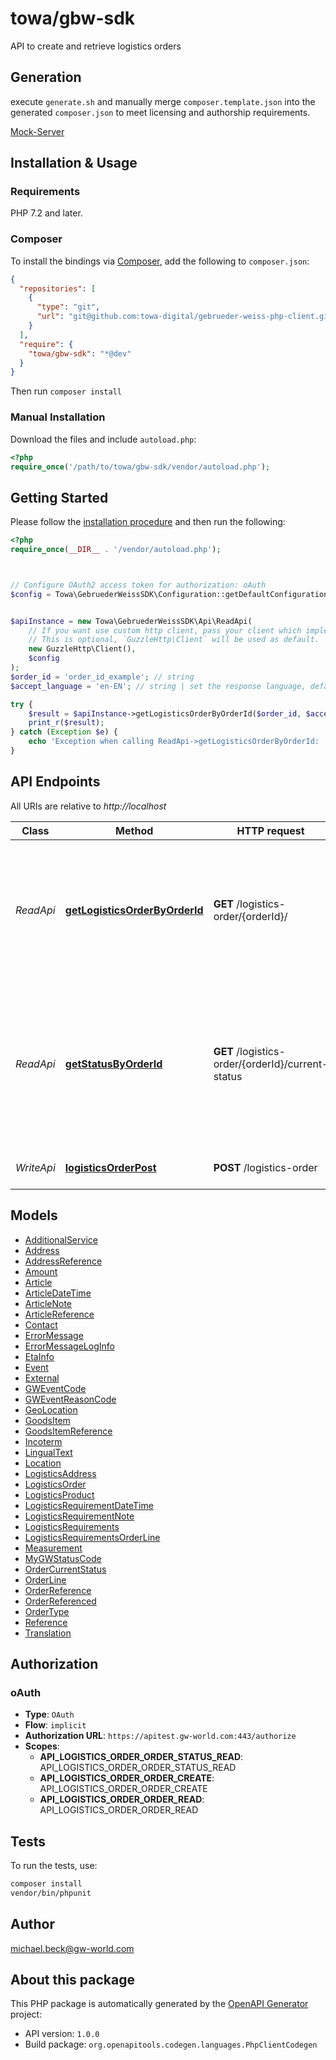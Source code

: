 # towa/gbw-sdk

API to create and retrieve logistics orders

## Generation

execute `generate.sh` and manually merge `composer.template.json` into the generated `composer.json` to meet licensing and authorship requirements.

[Mock-Server](https://virtserver.swaggerhub.com/martinWelte/)

## Installation & Usage

### Requirements

PHP 7.2 and later.

### Composer

To install the bindings via [Composer](https://getcomposer.org/), add the following to `composer.json`:

```json
{
  "repositories": [
    {
      "type": "git",
      "url": "git@github.com:towa-digital/gebrueder-weiss-php-client.git"
    }
  ],
  "require": {
    "towa/gbw-sdk": "*@dev"
  }
}
```

Then run `composer install`

### Manual Installation

Download the files and include `autoload.php`:

```php
<?php
require_once('/path/to/towa/gbw-sdk/vendor/autoload.php');
```

## Getting Started

Please follow the [installation procedure](#installation--usage) and then run the following:

```php
<?php
require_once(__DIR__ . '/vendor/autoload.php');



// Configure OAuth2 access token for authorization: oAuth
$config = Towa\GebruederWeissSDK\Configuration::getDefaultConfiguration()->setAccessToken('YOUR_ACCESS_TOKEN');


$apiInstance = new Towa\GebruederWeissSDK\Api\ReadApi(
    // If you want use custom http client, pass your client which implements `GuzzleHttp\ClientInterface`.
    // This is optional, `GuzzleHttp\Client` will be used as default.
    new GuzzleHttp\Client(),
    $config
);
$order_id = 'order_id_example'; // string
$accept_language = 'en-EN'; // string | set the response language, default is en - defines the language following the BCP 47 standard https://tools.ietf.org/html/bcp47

try {
    $result = $apiInstance->getLogisticsOrderByOrderId($order_id, $accept_language);
    print_r($result);
} catch (Exception $e) {
    echo 'Exception when calling ReadApi->getLogisticsOrderByOrderId: ', $e->getMessage(), PHP_EOL;
}

```

## API Endpoints

All URIs are relative to *http://localhost*

Class | Method | HTTP request | Description
------------ | ------------- | ------------- | -------------
*ReadApi* | [**getLogisticsOrderByOrderId**](docs/Api/ReadApi.md#getlogisticsorderbyorderid) | **GET** /logistics-order/{orderId}/ | by identifying your logistics-order using the orderId in the path, you get the data of the logistics-order
*ReadApi* | [**getStatusByOrderId**](docs/Api/ReadApi.md#getstatusbyorderid) | **GET** /logistics-order/{orderId}/current-status | by identifying your logistics-order using the orderId in the path, you get the current status of the logistics-order
*WriteApi* | [**logisticsOrderPost**](docs/Api/WriteApi.md#logisticsorderpost) | **POST** /logistics-order | create a logistics order

## Models

- [AdditionalService](docs/Model/AdditionalService.md)
- [Address](docs/Model/Address.md)
- [AddressReference](docs/Model/AddressReference.md)
- [Amount](docs/Model/Amount.md)
- [Article](docs/Model/Article.md)
- [ArticleDateTime](docs/Model/ArticleDateTime.md)
- [ArticleNote](docs/Model/ArticleNote.md)
- [ArticleReference](docs/Model/ArticleReference.md)
- [Contact](docs/Model/Contact.md)
- [ErrorMessage](docs/Model/ErrorMessage.md)
- [ErrorMessageLogInfo](docs/Model/ErrorMessageLogInfo.md)
- [EtaInfo](docs/Model/EtaInfo.md)
- [Event](docs/Model/Event.md)
- [External](docs/Model/External.md)
- [GWEventCode](docs/Model/GWEventCode.md)
- [GWEventReasonCode](docs/Model/GWEventReasonCode.md)
- [GeoLocation](docs/Model/GeoLocation.md)
- [GoodsItem](docs/Model/GoodsItem.md)
- [GoodsItemReference](docs/Model/GoodsItemReference.md)
- [Incoterm](docs/Model/Incoterm.md)
- [LingualText](docs/Model/LingualText.md)
- [Location](docs/Model/Location.md)
- [LogisticsAddress](docs/Model/LogisticsAddress.md)
- [LogisticsOrder](docs/Model/LogisticsOrder.md)
- [LogisticsProduct](docs/Model/LogisticsProduct.md)
- [LogisticsRequirementDateTime](docs/Model/LogisticsRequirementDateTime.md)
- [LogisticsRequirementNote](docs/Model/LogisticsRequirementNote.md)
- [LogisticsRequirements](docs/Model/LogisticsRequirements.md)
- [LogisticsRequirementsOrderLine](docs/Model/LogisticsRequirementsOrderLine.md)
- [Measurement](docs/Model/Measurement.md)
- [MyGWStatusCode](docs/Model/MyGWStatusCode.md)
- [OrderCurrentStatus](docs/Model/OrderCurrentStatus.md)
- [OrderLine](docs/Model/OrderLine.md)
- [OrderReference](docs/Model/OrderReference.md)
- [OrderReferenced](docs/Model/OrderReferenced.md)
- [OrderType](docs/Model/OrderType.md)
- [Reference](docs/Model/Reference.md)
- [Translation](docs/Model/Translation.md)

## Authorization

### oAuth

- **Type**: `OAuth`
- **Flow**: `implicit`
- **Authorization URL**: `https://apitest.gw-world.com:443/authorize`
- **Scopes**: 
    - **API_LOGISTICS_ORDER_ORDER_STATUS_READ**: API_LOGISTICS_ORDER_ORDER_STATUS_READ
    - **API_LOGISTICS_ORDER_ORDER_CREATE**: API_LOGISTICS_ORDER_ORDER_CREATE
    - **API_LOGISTICS_ORDER_ORDER_READ**: API_LOGISTICS_ORDER_ORDER_READ

## Tests

To run the tests, use:

```bash
composer install
vendor/bin/phpunit
```

## Author

michael.beck@gw-world.com

## About this package

This PHP package is automatically generated by the [OpenAPI Generator](https://openapi-generator.tech) project:

- API version: `1.0.0`
- Build package: `org.openapitools.codegen.languages.PhpClientCodegen`
